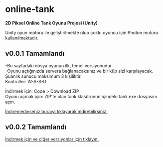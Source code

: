 # online-tank
**2D Piksel Online Tank Oyunu Projesi (Unity)**

Unity oyun motoru ile geliştirilmekte olup çoklu oyuncu için Photon motoru kullanılmaktadır.

## **v0.0.1 Tamamlandı** <br/>
-Bu sayfadaki dosya oyunun ilk, temel versiyonudur. <br/>
-Oyunu açtığınızda servera bağlanacaksınız ve bir küp sizi karşılayacak. Şuanlık sunucu maksimum 3 kişiliktir. <br/>
Kontroller: W-A-S-D <br/>

İndirmek için: Code > Download ZIP <br/>
Oyunu açmak için: ZIP'te olan tank klasörünün içindeki tank.exe dosyasını açın.

[İndiremediyseniz buraya tıklayarak indirebilirsiniz.](https://github.com/KantoshK/online-tank/archive/refs/heads/main.zip)

## **v0.0.2 Tamamlandı** <br/>
[İndirmek için ve diğer versiyonlar için tıklayın.](https://github.com/KantoshK/online-tank/releases)
